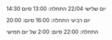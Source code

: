 יום שלישי 22/04 
התחלה: 13:00
סיום 14:30


יום רביעי 
התחלה: 16:00
סיום: 20:00

התחלה: 22:00
סיום: 2:00 של יום חמישי





